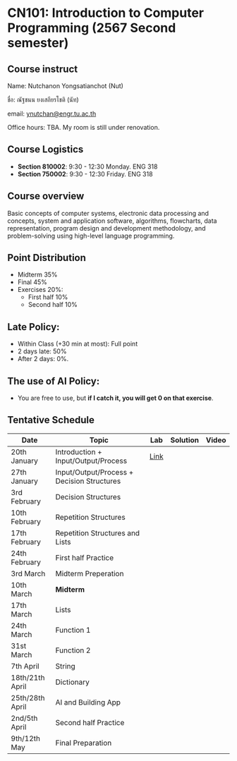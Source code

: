 # CN101: Introduction to Computer Programming (2567 Second semester)

## Course instruct

Name: Nutchanon Yongsatianchot (Nut)

ชื่อ: ณัฐชนน ยงเสถียรโชติ (นัท)

email: ynutchan@engr.tu.ac.th

Office hours: TBA. My room is still under renovation.

## Course Logistics

- **Section 810002**: 9:30 - 12:30 Monday. ENG 318
- **Section 750002**: 9:30 - 12:30 Friday. ENG 318

## Course overview 
Basic concepts of computer systems, electronic data processing and concepts, system and application software, algorithms, flowcharts, data representation, program design and development methodology, and problem-solving using high-level language programming. 

## Point Distribution

- Midterm 35%
- Final 45%
- Exercises 20%:
  - First half 10%
  - Second half 10%

## Late Policy:
- Within Class (+30 min at most): Full point
- 2 days late: 50%
- After 2 days: 0%.

## The use of AI Policy:
- You are free to use, but **if I catch it, you will get 0 on that exercise**. 

## Tentative Schedule

|   Date  |  Topic  |  Lab  |  Solution | Video |
| ------- | ------- |  --------  | ----- | -------- |
| 20th January  | Introduction + Input/Output/Process          | [Link](https://colab.research.google.com/github/yongsa-nut/TU_CN101_672/blob/main/Input_Output_Lab.ipynb)    |      |        |
| 27th January  | Input/Output/Process + Decision Structures   |       |      |        |
| 3rd February  | Decision Structures                          |       |      |        |
| 10th February | Repetition Structures                        |       |      |        |
| 17th February | Repetition Structures and Lists              |       |      |        |
| 24th February | First half Practice                          |       |      |        |
| 3rd March     | Midterm Preperation                          |       |      |        |
| 10th March    | **Midterm**                                  |       |      |        |
| 17th March    | Lists                                        |       |      |        |
| 24th March    | Function 1                                   |       |      |        |
| 31st March    | Function 2                                   |       |      |        |
| 7th  April    | String                                       |       |      |        |
| 18th/21th April    | Dictionary                              |       |      |        |
| 25th/28th April    | AI and Building App                     |       |      |        |
| 2nd/5th April      | Second half Practice                    |       |      |        |
| 9th/12th May       | Final Preparation                       |       |      |        |

